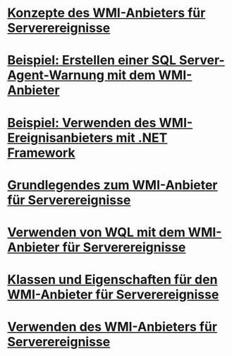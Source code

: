 # [Konzepte des WMI-Anbieters für Serverereignisse](wmi-provider-for-server-events-concepts.md)

# [Beispiel: Erstellen einer SQL Server-Agent-Warnung mit dem WMI-Anbieter](sample-creating-a-sql-server-agent-alert-with-the-wmi-provider.md)
# [Beispiel: Verwenden des WMI-Ereignisanbieters mit .NET Framework](sample-using-the-wmi-event-provider-with-the-net-framework.md)
# [Grundlegendes zum WMI-Anbieter für Serverereignisse](understanding-the-wmi-provider-for-server-events.md)
# [Verwenden von WQL mit dem WMI-Anbieter für Serverereignisse](using-wql-with-the-wmi-provider-for-server-events.md)
# [Klassen und Eigenschaften für den WMI-Anbieter für Serverereignisse](wmi-provider-for-server-events-classes-and-properties.md)
# [Verwenden des WMI-Anbieters für Serverereignisse](working-with-the-wmi-provider-for-server-events.md)
